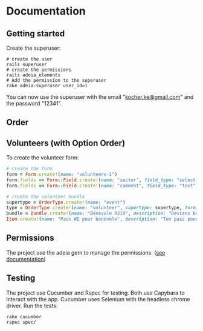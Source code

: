 # Documentation

## Getting started

Create the superuser:
```
# create the user
rails superuser
# create the permissions
rails adeia_elements
# Add the permission to the superuser
rake adeia:superuser user_id=1
```
You can now use the superuser with the email "kocher.ke@gmail.com" and the password "12341".

## Order

## Volunteers (with Option Order)

To create the volunteer form:
```ruby
# create the form
form = Form.create!(name: "volunteers-1")
form.fields << Form::Field.create!(name: "sector", field_type: "select_field", required: true, options: { sectors: ["park", "welcome"]})
form.fields << Form::Field.create!(name: "comment", field_type: "text", required: false)

# create the volunteer bundle
supertype = OrderType.create!(name: "event")
type = OrderType.create!(name: "volunteer", supertype: supertype, form: form)
bundle = Bundle.create!(name: "Bénévole RJ19", description: "Deviens bénévole à la RJ 2019 !", key: "volunteers-rj-19", order_type: type, open: false, limit: 1)
Item.create!(name: "Pass WE pour bénévole", description: "Ton pass pour le WE de la RJ", price: 5000, number: 1000, order_bundle: bundle)
```

## Permissions

The project use the adeia gem to manage the permissions. ([see documentation](https://github.com/JS-Tech/adeia))

## Testing

The project use Cucumber and Rspec for testing. Both use Capybara to interact with the app. Cucumber uses Selenium with the headless chrome driver.
Run the tests:
```
rake cucumber
rspec spec/
```